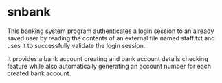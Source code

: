 # snbank

This banking system program authenticates a login session to an already saved user by reading the contents of an external file named staff.txt and uses it to successfully validate the login session. 

It provides a bank account creating and bank account details checking feature while also automatically generating an account number for each created bank account.

